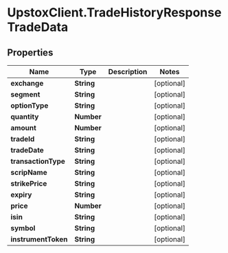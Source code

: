 # UpstoxClient.TradeHistoryResponseTradeData

## Properties
Name | Type | Description | Notes
------------ | ------------- | ------------- | -------------
**exchange** | **String** |  | [optional] 
**segment** | **String** |  | [optional] 
**optionType** | **String** |  | [optional] 
**quantity** | **Number** |  | [optional] 
**amount** | **Number** |  | [optional] 
**tradeId** | **String** |  | [optional] 
**tradeDate** | **String** |  | [optional] 
**transactionType** | **String** |  | [optional] 
**scripName** | **String** |  | [optional] 
**strikePrice** | **String** |  | [optional] 
**expiry** | **String** |  | [optional] 
**price** | **Number** |  | [optional] 
**isin** | **String** |  | [optional] 
**symbol** | **String** |  | [optional] 
**instrumentToken** | **String** |  | [optional] 
